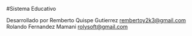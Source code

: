 #Sistema Educativo 

Desarrollado por 
	     Remberto Quispe Gutierrez rembertoy2k3@gmail.com
	     Rolando Fernandez Mamani rolysoft@gmail.com

